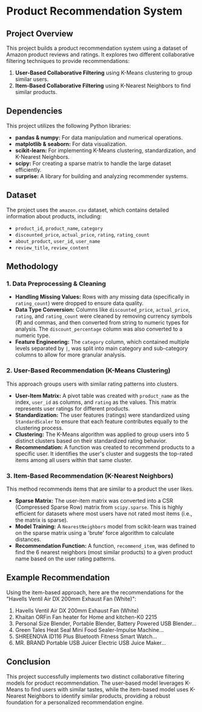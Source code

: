 # Product Recommendation System

## Project Overview

This project builds a product recommendation system using a dataset of Amazon product reviews and ratings. It explores two different collaborative filtering techniques to provide recommendations:

1.  **User-Based Collaborative Filtering** using K-Means clustering to group similar users.
2.  **Item-Based Collaborative Filtering** using K-Nearest Neighbors to find similar products.

## Dependencies

This project utilizes the following Python libraries:

* **pandas & numpy:** For data manipulation and numerical operations.
* **matplotlib & seaborn:** For data visualization.
* **scikit-learn:** For implementing K-Means clustering, standardization, and K-Nearest Neighbors.
* **scipy:** For creating a sparse matrix to handle the large dataset efficiently.
* **surprise:** A library for building and analyzing recommender systems.

## Dataset

The project uses the `amazon.csv` dataset, which contains detailed information about products, including:

* `product_id`, `product_name`, `category`
* `discounted_price`, `actual_price`, `rating`, `rating_count`
* `about_product`, `user_id`, `user_name`
* `review_title`, `review_content`

## Methodology

### 1. Data Preprocessing & Cleaning

* **Handling Missing Values:** Rows with any missing data (specifically in `rating_count`) were dropped to ensure data quality.
* **Data Type Conversion:** Columns like `discounted_price`, `actual_price`, `rating`, and `rating_count` were cleaned by removing currency symbols (₹) and commas, and then converted from string to numeric types for analysis. The `discount_percentage` column was also converted to a numeric type.
* **Feature Engineering:** The `category` column, which contained multiple levels separated by `|`, was split into main category and sub-category columns to allow for more granular analysis.

### 2. User-Based Recommendation (K-Means Clustering)

This approach groups users with similar rating patterns into clusters.

* **User-Item Matrix:** A pivot table was created with `product_name` as the index, `user_id` as columns, and `rating` as the values. This matrix represents user ratings for different products.
* **Standardization:** The user features (ratings) were standardized using `StandardScaler` to ensure that each feature contributes equally to the clustering process.
* **Clustering:** The K-Means algorithm was applied to group users into 5 distinct clusters based on their standardized rating behavior.
* **Recommendation:** A function was created to recommend products to a specific user. It identifies the user's cluster and suggests the top-rated items among all users within that same cluster.

### 3. Item-Based Recommendation (K-Nearest Neighbors)

This method recommends items that are similar to a product the user likes.

* **Sparse Matrix:** The user-item matrix was converted into a CSR (Compressed Sparse Row) matrix from `scipy.sparse`. This is highly efficient for datasets where most users have not rated most items (i.e., the matrix is sparse).
* **Model Training:** A `NearestNeighbors` model from scikit-learn was trained on the sparse matrix using a 'brute' force algorithm to calculate distances.
* **Recommendation Function:** A function, `recommend_item`, was defined to find the 6 nearest neighbors (most similar products) to a given product name based on the user rating patterns.

## Example Recommendation

Using the item-based approach, here are the recommendations for the "Havells Ventil Air DX 200mm Exhaust Fan (White)":

1.  Havells Ventil Air DX 200mm Exhaust Fan (White)
2.  Khaitan ORFin Fan heater for Home and kitchen-K0 2215
3.  Personal Size Blender, Portable Blender, Battery Powered USB Blender...
4.  Green Tales Heat Seal Mini Food Sealer-Impulse Machine...
5.  SHREENOVA ID116 Plus Bluetooth Fitness Smart Watch...
6.  MR. BRAND Portable USB Juicer Electric USB Juice Maker...

## Conclusion

This project successfully implements two distinct collaborative filtering models for product recommendation. The user-based model leverages K-Means to find users with similar tastes, while the item-based model uses K-Nearest Neighbors to identify similar products, providing a robust foundation for a personalized recommendation engine.